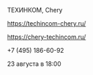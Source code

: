 ТЕХИНКОМ, Chery

https://techincom-chery.ru/

https://chery-techincom.ru/

+7 (495) 186-60-92

23 августа в 18:00

